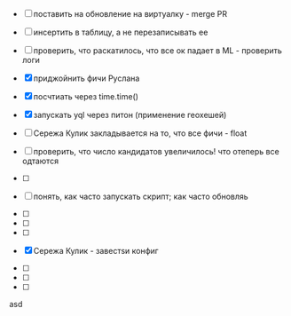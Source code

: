 - [ ] поставить на обновление на виртуалку - merge PR
- [ ] инсертить в таблицу, а не перезаписывать ее
- [ ] проверить, что раскатилось, что все ок падает в ML - проверить логи
- [x] приджойнить фичи Руслана
- [x] посчтиать через time.time()
- [x] запускать yql через питон (применение геохешей)
- [ ] Сережа Кулик закладывается на то, что все фичи - float
- [ ] проверить, что число кандидатов увеличилось! что отеперь все одтаются

- [ ]
- [ ] понять, как часто запускать скрипт; как часто обновляь
- [ ]
- [ ]
- [ ]
- [x] Сережа Кулик - завестsи конфиг
- [ ]
- [ ]
- [ ]

asd


